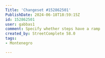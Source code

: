 ```yaml
---
Title: 'Changeset #152862501'
PublishDate: 2024-06-18T18:59:15Z
id: 152862501
user: gabbas1
comment: Specify whether steps have a ramp
created_by: StreetComplete 58.0
tags:
- Montenegro

---
```

